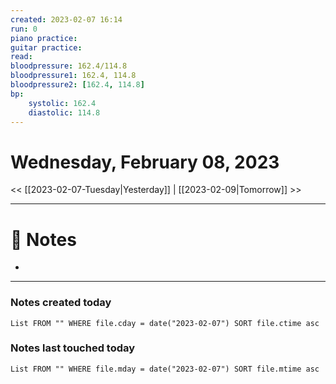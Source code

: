 ```yaml
---
created: 2023-02-07 16:14
run: 0
piano practice: 
guitar practice: 
read: 
bloodpressure: 162.4/114.8
bloodpressure1: 162.4, 114.8
bloodpressure2: [162.4, 114.8]
bp:
    systolic: 162.4
    diastolic: 114.8
---
```



# Wednesday, February 08, 2023

<< [[2023-02-07-Tuesday|Yesterday]] | [[2023-02-09|Tomorrow]] >>

---


# 📝 Notes
- 

---
### Notes created today
```dataview
List FROM "" WHERE file.cday = date("2023-02-07") SORT file.ctime asc
```

### Notes last touched today
```dataview
List FROM "" WHERE file.mday = date("2023-02-07") SORT file.mtime asc
```